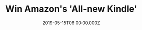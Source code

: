 ---
campaign-uuid: "c-299d3443-ca6c-4ba9-ae77-8949ebba91e5"
type: "Competition"
category: "Technology"
date: "2019-05-15T06:00:00.000Z"
end-date: "2019-07-15T22:59:00.000Z"
disable-form: false
is_promoted: true
has_entry_page: true
title: "Win Amazon's 'All-new Kindle'"
competition-description: "<p>Meet the all-new Kindle, now with a built-in adjustable\
  \ front light so you can read indoors, outdoors and at more times of day. Purpose-built\
  \ for reading, Kindle features a glare-free touchscreen display that reads like\
  \ printed paper, even in direct sunlight. With Kindle, your story starts here!</p>\n\
  <p>Want it? Click below for a chance to win!</p>\n"
hero-header: "Win Amazon's 'All-new Kindle'"
terms-confirmation: "N/A"
banner-img: "https://assets.expresslyapp.com/asset-0b5ca7ac-c4a7-4945-b894-a2c33c7a7b42.jpg"
logo-left-href: "aaa.nme.com"
logo-left-image: "https://assets.expresslyapp.com/asset-fbf88d4f-4314-43b0-bda1-e5ef736f74df.jpg"
logo-left-title: "NME AAA"
bg-image-hero: "https://assets.expresslyapp.com/asset-b051bd18-d9fb-410f-aa6b-07211066b7fe.jpg"
bg-image-first: "https://assets.expresslyapp.com/asset-d63b1bdc-b81a-49e6-a22a-d1f6f538bdfb.jpg"
section1-content: "<p>With Amazon's 'All-new Kindle' go beyond a book! With 4 GB of\
  \ storage, Kindle lets you take your entire library with you on the go. Download\
  \ books straight to your Kindle without needing a computer. Read a sample for free\
  \ before you decide to buy. Highlight passages, look up definitions, translate words\
  \ and adjust text size, all without ever leaving the page and more features for\
  \ you to discover!</p>\n<p>Welcome the 'All-new Kindle' to your life. Enter the\
  \ form below for a chance to win and get ready to enjoy a big selection of reads\
  \ now!</p>\n<p>Good luck!</p>\n"
entry-title: "Win Amazon's 'All-new Kindle'"
entry-content: "<p>Enter the draw to win Amazon's 'All-new Kindle\nby completing the\
  \ form below before 23:59 on the 15th of July 2019.</p>\n"
has-winner: false
prize-description: "Amazon's 'All-new Kindle'"
special-conditions: "Multiple entries are allowed up to one every day."
country-restrictions:
- "GB"
---